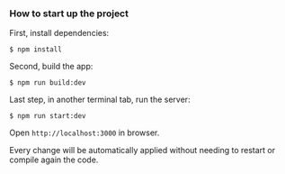 ### How to start up the project

First, install dependencies:

```
$ npm install
```

Second, build the app:

```
$ npm run build:dev
```

Last step, in another terminal tab, run the server:

```
$ npm run start:dev
```

Open `http://localhost:3000` in browser.

Every change will be automatically applied without needing to restart or compile again the code.
